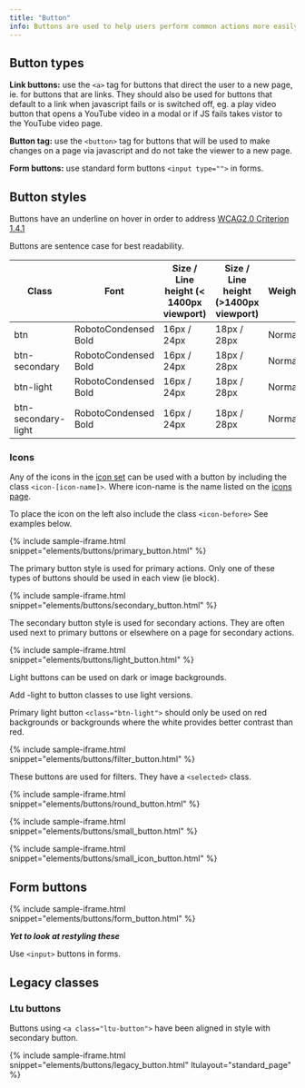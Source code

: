 ```yaml
---
title: "Button"
info: Buttons are used to help users perform common actions more easily and direct them through a workflow.
---
```


## Button types

**Link buttons:** use the `<a>` tag for buttons that direct the user to a new page, ie. for buttons that are links. They should also be used for buttons that default to a link when javascript fails or is switched off, eg. a play video button that opens a YouTube video in a modal or if JS fails takes vistor to the YouTube video page.</p>

**Button tag:** use the `<button>` tag for buttons that will be used to make changes on a page via javascript and do not take the viewer to a new page.

**Form buttons:** use standard form buttons `<input type="">` in forms.

## Button styles

Buttons have an underline on hover in order to address [WCAG2.0 Criterion 1.4.1](https://www.w3.org/TR/UNDERSTANDING-WCAG20/visual-audio-contrast-without-color.html)

Buttons are sentence case for best readability.

| Class                 | Font                 | Size / Line height \(< 1400px viewport\) | Size / Line height \(>1400px viewport\) | Weight |
|-----------------------|----------------------|------------------------------------------|-----------------------------------------|--------|
| btn                   | RobotoCondensed Bold | 16px / 24px                              | 18px / 28px                             | Normal |
| btn\-secondary        | RobotoCondensed Bold | 16px / 24px                              | 18px / 28px                             | Normal |
| btn\-light            | RobotoCondensed Bold | 16px / 24px                              | 18px / 28px                             | Normal |
| btn\-secondary\-light | RobotoCondensed Bold | 16px / 24px                              | 18px / 28px                             | Normal |

### Icons

Any of the icons in the [icon set](/foundations/icons/) can be used with a button by including the class `<icon-[icon-name]>`. Where icon-name is the name listed on the [icons page](/foundations/icons/).

To place the icon on the left also include the class `<icon-before>` See examples below.


{% include sample-iframe.html snippet="elements/buttons/primary_button.html" %}

The primary button style is used for primary actions. Only one of these types of buttons should be used in each view (ie block).

{% include sample-iframe.html snippet="elements/buttons/secondary_button.html" %}

The secondary button style is used for secondary actions. They are often used next to primary buttons or elsewhere on a page for secondary actions.

{% include sample-iframe.html snippet="elements/buttons/light_button.html" %}

Light buttons can be used on dark or image backgrounds.

Add -light to button classes to use light versions.

Primary light button `<class="btn-light">` should only be used on red backgrounds or backgrounds where the white provides better contrast than red.

{% include sample-iframe.html snippet="elements/buttons/filter_button.html" %}

These buttons are used for filters. They have a `<selected>` class.

{% include sample-iframe.html snippet="elements/buttons/round_button.html" %}

{% include sample-iframe.html snippet="elements/buttons/small_button.html" %}

{% include sample-iframe.html snippet="elements/buttons/small_icon_button.html" %}

## Form buttons

{% include sample-iframe.html snippet="elements/buttons/form_button.html" %}

**_Yet to look at restyling these_**

Use `<input>` buttons in forms.

## Legacy classes

### Ltu buttons

Buttons using `<a class="ltu-button">` have been aligned in style with secondary button.

{% include sample-iframe.html snippet="elements/buttons/legacy_button.html" ltulayout="standard_page" %}